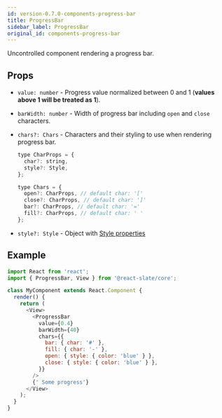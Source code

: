 ```yaml
---
id: version-0.7.0-components-progress-bar
title: ProgressBar
sidebar_label: ProgressBar
original_id: components-progress-bar
---
```


Uncontrolled component rendering a progress bar.

## Props

* `value: number` - Progress value normalized between 0 and 1 (**values above 1 will be treated as 1**).
* `barWidth: number` - Width of progress bar including `open` and `close` characters.
* `chars?: Chars` - Characters and their styling to use when rendering progress bar.

  ```js
  type CharProps = {
    char?: string,
    style?: Style,
  };

  type Chars = {
    open?: CharProps, // default char: '['
    close?: CharProps, // default char: ']'
    bar?: CharProps, // default char: '='
    fill?: CharProps, // default char: ' '
  };
  ```

* `style?: Style` - Object with [Style properties](./style-prop)

## Example

```js
import React from 'react';
import { ProgressBar, View } from '@react-slate/core';

class MyComponent extends React.Component {
  render() {
    return (
      <View>
        <ProgressBar
          value={0.4}
          barWidth={40}
          chars={{
            bar: { char: '#' },
            fill: { char: '-' },
            open: { style: { color: 'blue' } },
            close: { style: { color: 'blue' } },
          }}
        />
        {' Some progress'}
      </View>
    );
  }
}
```
